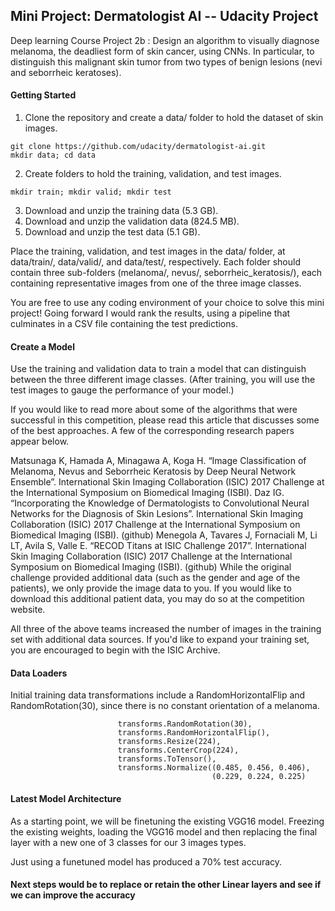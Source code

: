 ## Mini Project: Dermatologist AI -- Udacity Project

Deep learning Course Project 2b : Design an algorithm to visually diagnose melanoma, the deadliest form of skin cancer, using CNNs. In particular, to distinguish this malignant skin tumor from two types of benign lesions (nevi and seborrheic keratoses). 

#### Getting Started

1. Clone the repository and create a data/ folder to hold the dataset of skin images.
```
git clone https://github.com/udacity/dermatologist-ai.git
mkdir data; cd data
```
2. Create folders to hold the training, validation, and test images.
```
mkdir train; mkdir valid; mkdir test
```
3. Download and unzip the training data (5.3 GB).
4. Download and unzip the validation data (824.5 MB).
5. Download and unzip the test data (5.1 GB).

Place the training, validation, and test images in the data/ folder, at data/train/, data/valid/, and data/test/, respectively. Each folder should contain three sub-folders (melanoma/, nevus/, seborrheic_keratosis/), each containing representative images from one of the three image classes.

You are free to use any coding environment of your choice to solve this mini project! 
Going forward I would rank the results, using a pipeline that culminates in a CSV file containing the test predictions.

#### Create a Model
Use the training and validation data to train a model that can distinguish between the three different image classes. (After training, you will use the test images to gauge the performance of your model.)

If you would like to read more about some of the algorithms that were successful in this competition, please read this article that discusses some of the best approaches. A few of the corresponding research papers appear below.

Matsunaga K, Hamada A, Minagawa A, Koga H. “Image Classification of Melanoma, Nevus and Seborrheic Keratosis by Deep Neural Network Ensemble”. International Skin Imaging Collaboration (ISIC) 2017 Challenge at the International Symposium on Biomedical Imaging (ISBI).
Daz IG. “Incorporating the Knowledge of Dermatologists to Convolutional Neural Networks for the Diagnosis of Skin Lesions”. International Skin Imaging Collaboration (ISIC) 2017 Challenge at the International Symposium on Biomedical Imaging (ISBI). (github)
Menegola A, Tavares J, Fornaciali M, Li LT, Avila S, Valle E. “RECOD Titans at ISIC Challenge 2017”. International Skin Imaging Collaboration (ISIC) 2017 Challenge at the International Symposium on Biomedical Imaging (ISBI). (github)
While the original challenge provided additional data (such as the gender and age of the patients), we only provide the image data to you. If you would like to download this additional patient data, you may do so at the competition website.

All three of the above teams increased the number of images in the training set with additional data sources. If you'd like to expand your training set, you are encouraged to begin with the ISIC Archive.

#### Data Loaders
Initial training data transformations include a RandomHorizontalFlip and RandomRotation(30), since there is no constant orientation of a melanoma.

                            transforms.RandomRotation(30),
                            transforms.RandomHorizontalFlip(),
                            transforms.Resize(224),
                            transforms.CenterCrop(224),
                            transforms.ToTensor(),
                            transforms.Normalize((0.485, 0.456, 0.406), 
                                                 (0.229, 0.224, 0.225)

#### Latest Model Architecture
As a starting point, we will be finetuning the existing VGG16 model. Freezing the existing weights, loading the VGG16 model and then replacing the final layer with a new one of 3 classes for our 3 images types.

Just using a funetuned model has produced a 70% test accuracy. 

#### Next steps would be to replace or retain the other Linear layers and see if we can improve the accuracy
